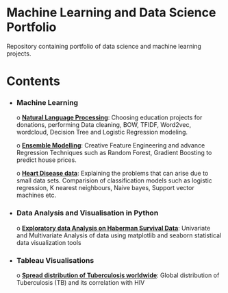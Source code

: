 # Machine Learning and Data Science Portfolio
Repository containing portfolio of data science and machine learning projects.

# Contents
  * ### Machine Learning
    o [**Natural Language Processing**](https://github.com/navnina/Data-Science-Portolio/blob/master/DonorsChooseData/DonorsChooseData.ipynb): Choosing education projects for donations, performing Data cleaning, BOW, TFIDF, Word2vec, wordcloud, Decision Tree and Logistic Regression modeling.
    
    o [**Ensemble Modelling**](https://github.com/navnina/Data-Science-Portolio/blob/master/DonorsChooseData/DonorsChooseData.ipynb): Creative Feature Engineering and advance Regression Techniques such as Random Forest, Gradient Boosting to predict house prices.
    
    
    o [**Heart Disease data**](https://github.com/navnina/Data-Science-Portolio/blob/master/heartdisease/heartdisease.ipynb): Explaining the problems that can arise due to small data sets. Comparision of classification models such as logistic regression, K nearest neighbours, Naive bayes, Support vector machines etc.
    
  * ### Data Analysis and Visualisation in Python
    o [**Exploratory data Analysis on Haberman Survival Data**](https://github.com/navnina/Data-Science-Portolio/blob/master/Haberman_survival_data/Exploratory_Data_Analysis_Haberman_survival_data.ipynb): Univariate and Multivariate Analysis of data using matplotlib and seaborn statistical data visualization tools

* ### Tableau Visualisations
    o [**Spread distribution of Tuberculosis worldwide**](https://github.com/navnina/Data-Science-Porfolio/tree/master/Tableau/Dashboards): Global distribution of Tuberculosis (TB) and its correlation with HIV
